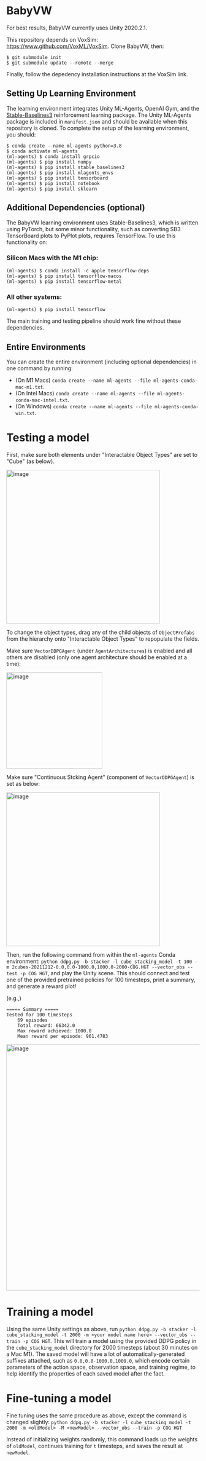 # BabyVW

For best results, BabyVW currently uses Unity 2020.2.1.

This repository depends on VoxSim: https://www.github.com/VoxML/VoxSim.  Clone BabyVW, then:

```
$ git submodule init
$ git submodule update --remote --merge
```

Finally, follow the depedency installation instructions at the VoxSim link.

## Setting Up Learning Environment

The learning environment integrates Unity ML-Agents, OpenAI Gym, and the [Stable-Baselines3](https://stable-baselines3.readthedocs.io/en/master/) reinforcement learning package.  The Unity ML-Agents package is included in `manifest.json` and should be available when this repository is cloned.  To complete the setup of the learning environment, you should:

```
$ conda create --name ml-agents python=3.8
$ conda activate ml-agents
(ml-agents) $ conda install grpcio
(ml-agents) $ pip install numpy
(ml-agents) $ pip install stable_baselines3
(ml-agents) $ pip install mlagents_envs
(ml-agents) $ pip install tensorboard
(ml-agents) $ pip install notebook
(ml-agents) $ pip install sklearn
```

## Additional Dependencies (optional)

The BabyVW learning environment uses Stable-Baselines3, which is written using PyTorch, but some minor functionality, such as converting SB3 TensorBoard plots to PyPlot plots, requires TensorFlow. To use this functionality on:

### Silicon Macs with the M1 chip:
```
(ml-agents) $ conda install -c apple tensorflow-deps
(ml-agents) $ pip install tensorflow-macos
(ml-agents) $ pip install tensorflow-metal
```

### All other systems:
```
(ml-agents) $ pip install tensorflow
```

The main training and testing pipeline should work fine without these dependencies.

## Entire Environments

You can create the entire environment (including optional dependencies) in one command by running:

* (On M1 Macs) `conda create --name ml-agents --file ml-agents-conda-mac-m1.txt`.
* (On Intel Macs) `conda create --name ml-agents --file ml-agents-conda-mac-intel.txt`.
* (On Windows) `conda create --name ml-agents --file ml-agents-conda-win.txt`.

# Testing a model

First, make sure both elements under "Interactable Object Types" are set to "Cube" (as below).

<img width="400" alt="image" src="https://user-images.githubusercontent.com/11696878/153765818-90f8eafe-1574-4a25-86d4-09c3cfdfa63e.png">

To change the object types, drag any of the child objects of `ObjectPrefabs` from the hierarchy onto "Interactable Object Types" to repopulate the fields.

Make sure `VectorDDPGAgent` (under `AgentArchitectures`) is enabled and all others are disabled (only one agent architecture should be enabled at a time):

<img width="250" alt="image" src="https://user-images.githubusercontent.com/11696878/153765917-95f564dc-9d02-4b79-a751-8e4a21bbd084.png">

Make sure "Continuous Stcking Agent" (component of `VectorDDPGAgent`) is set as below:

<img width="400" alt="image" src="https://user-images.githubusercontent.com/11696878/153765963-74952f90-7d50-4404-b73a-be42bc1634c1.png">

Then, run the following command from within the `ml-agents` Conda environment: `python ddpg.py -b stacker -l cube_stacking_model -t 100 -m 2cubes-20211212-0.0,0.0-1000.0,1000.0-2000-COG.HGT --vector_obs --test -p COG HGT`, and play the Unity scene.  This should connect and test one of the provided pretrained policies for 100 timesteps, print a summary, and generate a reward plot!

(e.g.,)
```
===== Summary =====
Tested for 100 timesteps
	69 episodes
	Total reward: 66342.0
	Max reward achieved: 1000.0
	Mean reward per episode: 961.4783
```

<img width="640" alt="image" src="https://user-images.githubusercontent.com/11696878/153766179-5db11c46-7edd-4d5a-a922-751b5ab9797a.png">

# Training a model

Using the same Unity settings as above, run `python ddpg.py -b stacker -l cube_stacking_model -t 2000 -m <your model name here> --vector_obs --train -p COG HGT`.  This will train a model using the provided DDPG policy in the `cube_stacking_model` directory for 2000 timesteps (about 30 minutes on a Mac M1).  The saved model will have a lot of automatically-generated suffixes attached, such as `0.0,0.0-1000.0,1000.0`, which encode certain parameters of the action space, observation space, and training regime, to help identify the properties of each saved model after the fact.

# Fine-tuning a model

Fine tuning uses the same procedure as above, except the command is changed slightly:
`python ddpg.py -b stacker -l cube_stacking_model -t 2000 -m <oldModel> -M <newModel> --vector_obs --train -p COG HGT`

Instead of initializing weights randomly, this command loads up the weights of `oldModel`, continues training for `t` timesteps, and saves the result at `newModel`.
